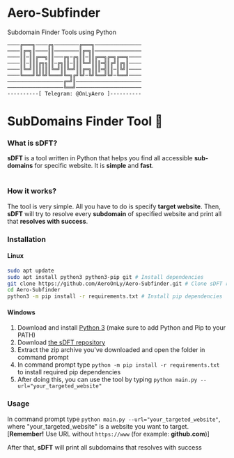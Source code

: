 # Aero-Subfinder
Subdomain Finder Tools using Python

```
────╔═══╗────╔╗────────╔═══╗───────────────
────║╔═╗║────║║────────║╔═╗║───────────────
────║║─║║╔══╗║║───╔╗─╔╗║║─║║╔══╗╔═╗╔══╗────
────║║─║║║╔╗╗║║─╔╗║║─║║║╚═╝║║║═╣║╔╝║╔╗║────
────║╚═╝║║║║║║╚═╝║║╚═╝║║╔═╗║║║═╣║║─║╚╝║────
────╚═══╝╚╝╚╝╚═══╝╚═╗╔╝╚╝─╚╝╚══╝╚╝─╚══╝────
──────────────────╔═╝║─────────────────────
──────────────────╚══╝─────────────────────
----------[ Telegram: @OnLyAero ]----------
```

# SubDomains Finder Tool 🔎
### What is sDFT?
**sDFT** is a tool written in Python that helps you find all accessible **sub-domains** for specific website. It is **simple** and **fast**.
<br><br>

### How it works?
The tool is very simple. All you have to do is specify **target website**. Then, **sDFT** will try to resolve every **subdomain** of specified website and print all that **resolves with success**.

### Installation
#### Linux
```BASH
sudo apt update
sudo apt install python3 python3-pip git # Install dependencies
git clone https://github.com/AeroOnLy/Aero-Subfinder.git # Clone sDFT repository
cd Aero-Subfinder
python3 -m pip install -r requirements.txt # Install pip dependencies
```

#### Windows
1. Download and install [Python 3](https://www.python.org/downloads/) (make sure to add Python and Pip to your PATH)
2. Download [the sDFT repository](https://github.com/AeroOnLy/Aero-Subfinder/archive/refs/heads/main.zip)
3. Extract the zip archive you've downloaded and open the folder in command prompt
4. In command prompt type `python -m pip install -r requirements.txt` to install required pip dependencies
5. After doing this, you can use the tool by typing `python main.py --url="your_targeted_website"`

### Usage
In command prompt type `python main.py --url="your_targeted_website"`, where "your_targeted_website" is a website you want to target.
[**Remember!** Use URL without `https://www` (for example: **github.com**)]

After that, **sDFT** will print all subdomains that resolves with success

